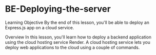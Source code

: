 # BE-Deploying-the-server

Learning Objective
By the end of this lesson, you'll be able to deploy an Express.js app on a cloud service.

Overview
In this lesson, you'll learn how to deploy a backend application using the cloud hosting service Render. A cloud hosting service lets you deploy web applications to the cloud using a couple of commands.
